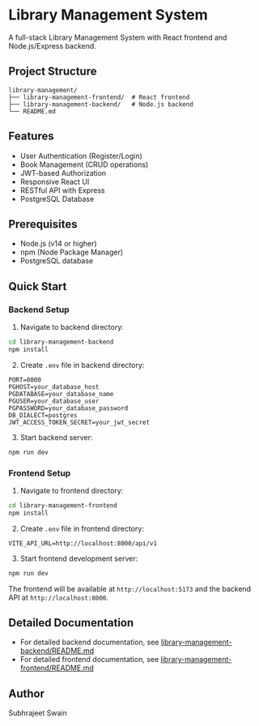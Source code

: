 # Library Management System

A full-stack Library Management System with React frontend and Node.js/Express backend.

## Project Structure

```
library-management/
├── library-management-frontend/  # React frontend
├── library-management-backend/   # Node.js backend
└── README.md
```

## Features

- User Authentication (Register/Login)
- Book Management (CRUD operations)
- JWT-based Authorization
- Responsive React UI
- RESTful API with Express
- PostgreSQL Database

## Prerequisites

- Node.js (v14 or higher)
- npm (Node Package Manager)
- PostgreSQL database

## Quick Start

### Backend Setup

1. Navigate to backend directory:
```bash
cd library-management-backend
npm install
```

2. Create `.env` file in backend directory:
```env
PORT=8000
PGHOST=your_database_host
PGDATABASE=your_database_name
PGUSER=your_database_user
PGPASSWORD=your_database_password
DB_DIALECT=postgres
JWT_ACCESS_TOKEN_SECRET=your_jwt_secret
```

3. Start backend server:
```bash
npm run dev
```

### Frontend Setup

1. Navigate to frontend directory:
```bash
cd library-management-frontend
npm install
```

2. Create `.env` file in frontend directory:
```env
VITE_API_URL=http://localhost:8000/api/v1
```

3. Start frontend development server:
```bash
npm run dev
```

The frontend will be available at `http://localhost:5173` and the backend API at `http://localhost:8000`.

## Detailed Documentation

- For detailed backend documentation, see [library-management-backend/README.md](./library-management-backend/README.md)
- For detailed frontend documentation, see [library-management-frontend/README.md](./library-management-frontend/README.md)

## Author
Subhrajeet Swain